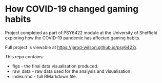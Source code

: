 # How COVID-19 changed gaming habits
Project completed as part of PSY6422 module at the University of Sheffield exploring how the COVID-19 pandemic has affected gaming habits.

Full project is viewable at https://jarod-wilson.github.io/psy6422/.

This repo contains:
* figs - the final data visualisation produced.
* raw_data - raw data used for the analysis and visualisation.
* index.rmd - full RMarkdown file.

